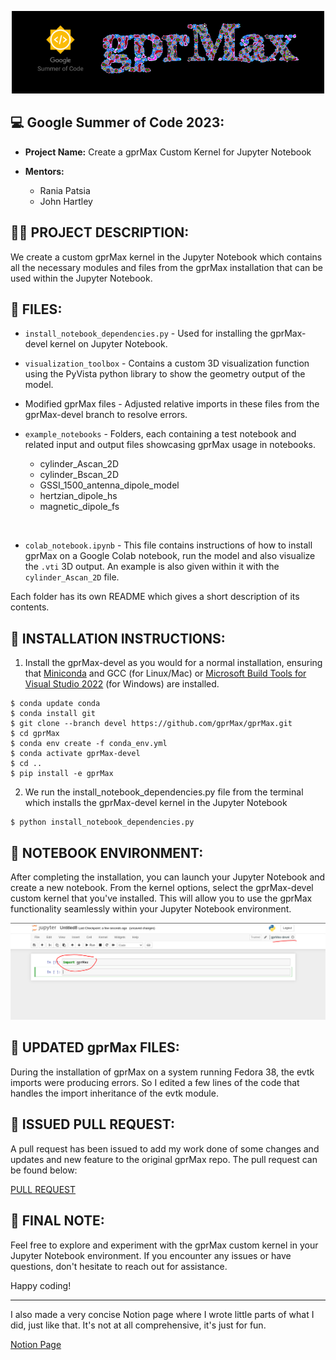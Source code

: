 <p align="center">
  <img src="assets/header-f.png">
</p>

## 💻 **Google Summer of Code 2023**:


* **Project Name:** Create a gprMax Custom Kernel for Jupyter Notebook

* **Mentors:**
  - Rania Patsia
  - John Hartley

## ✍🏼 **PROJECT DESCRIPTION**:

We create a custom gprMax kernel in the Jupyter Notebook which contains all the necessary modules and files from the gprMax installation that can be used within the Jupyter Notebook.

## 📂 **FILES**:

- `install_notebook_dependencies.py` - Used for installing the gprMax-devel kernel on Jupyter Notebook.
- `visualization_toolbox` - Contains a custom 3D visualization function using the PyVista python library to show the geometry output of the model.
-  Modified gprMax files - Adjusted relative imports in these files from the gprMax-devel branch to resolve errors.
- `example_notebooks` - Folders, each containing a test notebook and related input and output files showcasing gprMax usage in notebooks.

  - cylinder_Ascan_2D
  - cylinder_Bscan_2D
  - GSSI_1500_antenna_dipole_model
  - hertzian_dipole_hs
  - magnetic_dipole_fs 

<br>

- `colab_notebook.ipynb` - This file contains instructions of how to install gprMax on a Google Colab notebook, run the model and also visualize the `.vti` 3D output. An example is also given within it with the `cylinder_Ascan_2D` file. 

Each folder has its own README which gives a short description of its contents.

## 🚀 **INSTALLATION INSTRUCTIONS**:

1. Install the gprMax-devel as you would for a normal installation, ensuring that [Miniconda](https://docs.conda.io/en/latest/miniconda.html) and GCC (for Linux/Mac) or [Microsoft Build Tools for Visual Studio 2022](https://aka.ms/vs/17/release/vs_BuildTools.exe) (for Windows) are installed.

```shell
$ conda update conda
$ conda install git
$ git clone --branch devel https://github.com/gprMax/gprMax.git
$ cd gprMax
$ conda env create -f conda_env.yml
$ conda activate gprMax-devel
$ cd ..
$ pip install -e gprMax
```
2. We run the install_notebook_dependencies.py file from the terminal which installs the gprMax-devel kernel in the Jupyter Notebook

```shell
$ python install_notebook_dependencies.py
```
## 📔 **NOTEBOOK ENVIRONMENT**:

After completing the installation, you can launch your Jupyter Notebook and create a new notebook. From the kernel options, select the gprMax-devel custom kernel that you've installed. This will allow you to use the gprMax functionality seamlessly within your Jupyter Notebook environment.

<p align="center">
  <img src="assets/jupyter-demo.png">
</p>

## 📄 **UPDATED gprMax FILES**:

During the installation of gprMax on a system running Fedora 38, the evtk imports were producing errors. So I edited a few lines of the code that handles the import inheritance of the evtk module. 

## 🔗 **ISSUED PULL REQUEST**:

A pull request has been issued to add my work done of some changes and updates and new feature to the original gprMax repo.
The pull request can be found below:

[PULL REQUEST](https://github.com/gprMax/gprMax/pull/376)


## 🎉 **FINAL NOTE**:

Feel free to explore and experiment with the gprMax custom kernel in your Jupyter Notebook environment. If you encounter any issues or have questions, don't hesitate to reach out for assistance.

Happy coding!

---

I also made a very concise Notion page where I wrote little parts of what I did, just like that. It's not at all comprehensive, it's just for fun.


[Notion Page](https://www.notion.so/srutanik/Google-Summer-of-Code-23-gprMax-1b9f5600fe554cf8a3fca4c775b6e485?pvs=4)

